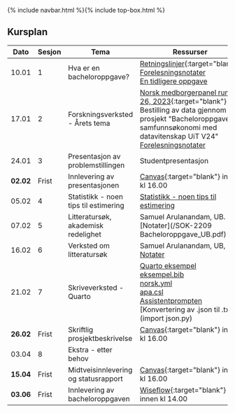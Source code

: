 {% include navbar.html %}{% include top-box.html %}

##  Kursplan

     
|Dato <img width=50/>| Sesjon <img width=50/>   | Tema <img width=300/>           | Ressurser <img width=150/>  |
|--------|----------------|---------------------------|--------------------------------------|
|10.01 | 1 | Hva er en bacheloroppgave? | [Retningslinjer](/Retningslinjer_og_krav_til_skriving_av_bacheloroppgave_jan24.pdf){:target="blank"}  <br> [Forelesningsnotater](/forelesning_1_self_contained.html) <br> [En tidligere oppgave](/SOK-2209-Bacheloroppgave.pdf)  |
|17.01 | 2 | Forskningsverksted - Årets tema | [Norsk medborgerpanel runde 26, 2023](https://surveybanken.sikt.no/no/study/547be65b-fb02-480a-9192-6781233cdd17/undefined?type=studyMetadata&datafile=5343ae2b-5f89-42d2-83c0-ec1bf7a97651/8&elements=[]){:target="blank"} <br> Bestilling av data gjennom prosjekt "Bacheloroppgave i samfunnsøkonomi med datavitenskap UiT V24" <br> [Forelesningsnotater](/forelesning2-speaker.html)|
|24.01 | 3 | Presentasjon av problemstillingen | Studentpresentasjon   |
|**02.02**| Frist| Innlevering av presentasjonen| [Canvas](https://uit.instructure.com/courses/33649/assignments){:target="blank"} innen kl 16.00 |
|05.02| 4 | Statistikk - noen tips til estimering         |  [Statistikk - noen tips til estimering](/estimering_sosial_tillit_studenter.html)  |
|07.02 | 5 | Litteratursøk, akademisk redelighet | Samuel Arulanandam, UB. [Notater](/SOK-2209 Bacheloroppgave_UB.pdf)    |
|16.02 | 6 | Verksted om litteratursøk |Samuel Arulanandam, UB, [Notater](/samuel_lit.pdf) |
|21.02 | 7 | Skriveverksted - Quarto| [Quarto eksempel](/forelesninger/bruk_quarto.qmd) <br> [eksempel.bib](/forelesninger/eksempel.bib) <br> [norsk.yml](/forelesninger/norsk.yml) <br> [apa.csl](/forelesninger/apa.csl) <br > [Assistentprompten](/assistentprompten.pdf) <br> [Konvertering av .json til .txt](import json.py) |
|**26.02**| Frist| Skriftlig prosjektbeskrivelse| [Canvas](https://uit.instructure.com/courses/33649/assignments){:target="blank"} innen kl 16.00  |
|03.04| 8 | Ekstra - etter behov         |    |
|**15.04**| Frist| Midtveisinnlevering og statusrapport | [Canvas](https://uit.instructure.com/courses/33649/assignments){:target="blank"} innen kl 16.00  |
|**03.06** | Frist | Innlevering av bacheloroppgaven   | [Wiseflow](https://europe.wiseflow.net/login){:target="blank"} innen kl 14.00  |







